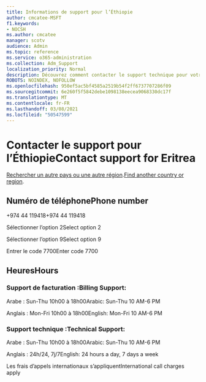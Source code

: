 ```yaml
---
title: Informations de support pour l’Éthiopie
author: cmcatee-MSFT
f1.keywords:
- NOCSH
ms.author: cmcatee
manager: scotv
audience: Admin
ms.topic: reference
ms.service: o365-administration
ms.collection: Adm_Support
localization_priority: Normal
description: Découvrez comment contacter le support technique pour votre pays ou région.
ROBOTS: NOINDEX, NOFOLLOW
ms.openlocfilehash: 950ef5ac5bf4585a2519b54f2ff6737707286f09
ms.sourcegitcommit: 6e260f5f5842debe1098138eecea9068330dc17f
ms.translationtype: MT
ms.contentlocale: fr-FR
ms.lasthandoff: 03/08/2021
ms.locfileid: "50547599"
---
```

# <a name="contact-support-for-eritrea"></a><span data-ttu-id="13a47-103">Contacter le support pour l’Éthiopie</span><span class="sxs-lookup"><span data-stu-id="13a47-103">Contact support for Eritrea</span></span>

<span data-ttu-id="13a47-104">[Rechercher un autre pays ou une autre région](../contact-support-for-business-products.md).</span><span class="sxs-lookup"><span data-stu-id="13a47-104">[Find another country or region](../contact-support-for-business-products.md).</span></span>

## <a name="phone-number"></a><span data-ttu-id="13a47-105">Numéro de téléphone</span><span class="sxs-lookup"><span data-stu-id="13a47-105">Phone number</span></span>
<span data-ttu-id="13a47-106">+974 44 119418</span><span class="sxs-lookup"><span data-stu-id="13a47-106">+974 44 119418</span></span>

<span data-ttu-id="13a47-107">Sélectionner l’option 2</span><span class="sxs-lookup"><span data-stu-id="13a47-107">Select option 2</span></span>

<span data-ttu-id="13a47-108">Sélectionner l’option 9</span><span class="sxs-lookup"><span data-stu-id="13a47-108">Select option 9</span></span>

<span data-ttu-id="13a47-109">Entrer le code 7700</span><span class="sxs-lookup"><span data-stu-id="13a47-109">Enter code 7700</span></span>

## <a name="hours"></a><span data-ttu-id="13a47-110">Heures</span><span class="sxs-lookup"><span data-stu-id="13a47-110">Hours</span></span>
### <a name="billing-support"></a><span data-ttu-id="13a47-111">Support de facturation :</span><span class="sxs-lookup"><span data-stu-id="13a47-111">Billing Support:</span></span>

<span data-ttu-id="13a47-112">Arabe : Sun-Thu 10h00 à 18h00</span><span class="sxs-lookup"><span data-stu-id="13a47-112">Arabic: Sun-Thu 10 AM-6 PM</span></span>

<span data-ttu-id="13a47-113">Anglais : Mon-Fri 10h00 à 18h00</span><span class="sxs-lookup"><span data-stu-id="13a47-113">English: Mon-Fri 10 AM-6 PM</span></span>

### <a name="technical-support"></a><span data-ttu-id="13a47-114">Support technique :</span><span class="sxs-lookup"><span data-stu-id="13a47-114">Technical Support:</span></span>

<span data-ttu-id="13a47-115">Arabe : Sun-Thu 10h00 à 18h00</span><span class="sxs-lookup"><span data-stu-id="13a47-115">Arabic: Sun-Thu 10 AM-6 PM</span></span>

<span data-ttu-id="13a47-116">Anglais : 24h/24, 7j/7</span><span class="sxs-lookup"><span data-stu-id="13a47-116">English: 24 hours a day, 7 days a week</span></span>

<span data-ttu-id="13a47-117">Les frais d’appels internationaux s’appliquent</span><span class="sxs-lookup"><span data-stu-id="13a47-117">International call charges apply</span></span>
